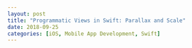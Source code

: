 ```yaml
---
layout: post
title: "Programmatic Views in Swift: Parallax and Scale"
date: 2018-09-25
categories: [iOS, Mobile App Development, Swift]
---
```

